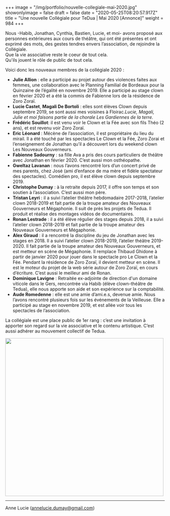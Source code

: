 +++
image = "/img/portfolio/nouvelle-collegiale-mai-2020.jpg"
showonlyimage = false
draft = false
date = "2020-05-25T08:20:57.917Z"
title = "Une nouvelle Collégiale pour TeDua | Mai 2020 [Annonce]"
weight = 984
+++

Nous -Habib, Jonathan, Cynthia, Bastien, Lucie, et moi- avons proposé aux personnes extérieures aux cours de théâtre, qui ont été présentes et ont exprimé des mots, des gestes tendres envers l’association, de rejoindre la Collégiale.   
Que la vie associative reste le coeur de tout cela.  
Qu'ils jouent le rôle de public de tout cela.  

Voici donc les nouveaux membres de la collégiale 2020 :
<!--more-->

- **Julie Allion** : elle a participé au projet autour des violences faites aux femmes, une collaboration avec le Planning Familial de Bordeaux pour la Quinzaine de l’égalité en novembre 2019. Elle a participé au stage clown en février 2020 et a été la commis de Fabienne lors de la résidence de Zoro Zoraï.
- **Lucie Castet**, **Magali De Bortoli** : elles sont élèves Clown depuis septembre 2019, se sont aussi mes voisines à Floirac.*Lucie, Magali, Julie et moi faisons partie de la chorale Les Gardiennes de la terre.*
- **Frédéric Souillot**: il est venu voir le Clown et la Fée avec son fils Théo (2 ans), et est revenu voir Zoro Zoraï.
- **Eric Léonard** : Mécène de l’association, il est propriétaire du lieu du mirail. Il a été touché par les spectacles Le Clown et la Fée, Zoro Zorai et l’enseignement de Jonathan qu’il a découvert lors du weekend clown Les Nouveaux Gouverneurs.
- **Fabienne Sadourny** : sa fille Ava a pris des cours particuliers de théâtre avec Jonathan en février 2020. C’est aussi mon osthéopathe.
- **Gweltaz Lavanan** : nous l’avons rencontré lors d’un concert privé de mes parents, chez José (ami d’enfance de ma mère et fidèle spectateur des spectacles). Comédien pro, il est élève clown depuis septembre 2019.
- **Christophe Dumay** : à la retraite depuis 2017, il offre son temps et son soutien à l’association. C’est aussi mon père.
- **Tristan Leyri** : il a suivi l’atelier théâtre hebdomadaire 2017-2018, l’atelier clown 2018-2019 et fait partie de la troupe amateur des Nouveaux Gouverneurs et Mégaphonie. Il suit de près les projets de Tedua. Il produit et réalise des montages vidéos de documentaires.
- **Ronan Lestrade** : il a été élève régulier des stages depuis 2018, il a suivi l’atelier clown 2018-2019 et fait partie de la troupe amateur des Nouveaux Gouverneurs et Mégaphonie.
- **Alex Giraud** : il a rencontré la discipline du jeu de Jonathan avec les stages en 2018. Il a suivi l’atelier clown 2018-2019, l’atelier théâtre 2019-2020. Il fait partie de la troupe amateur des Nouveaux Gouverneurs, et est metteur en scène de Mégaphonie. Il remplace Thibaud Ghidone à partir de janvier 2020 pour jouer dans le spectacle pro Le Clown et la Fée. Pendant la résidence de Zoro Zoraï, il devient metteur en scène. Il est le moteur du projet de la web série autour de Zoro Zoraï, en cours d’écriture.
C’est aussi le meilleur ami de Ronan.
- **Dominique Lavigne** : Retraitée ex-adjointe de direction d'un domaine viticole dans le Gers, rencontrée via Habib (élève clown-théâtre de Tedua), elle nous apporte son aide et son expérience sur la comptabilité.
- **Aude Romedenne** : elle est une amie d’ami.e.s, devenue amie. Nous l’avons rencontré plusieurs fois sur les événements de la Veilleuse. Elle a participé au stage en novembre 2019, et est allée voir tous les spectacles de l’association.

La collégiale est une place public de 1er rang : c’est une invitation à apporter son regard sur la vie associative et le contenu artistique. C’est aussi adhérer au mouvement collectif de Tedua.

<a href="https://www.facebook.com/annelucie.dumay/posts/10159111343408840" target="_blank" rel="Nouvelle collégiale de teDua"><img src="/img/portfolio/nouvelle-collegiale.png" alt="" width="500"  align="middle"></a>
<br>

---
Anne Lucie (annelucie.dumay@gmail.com)
